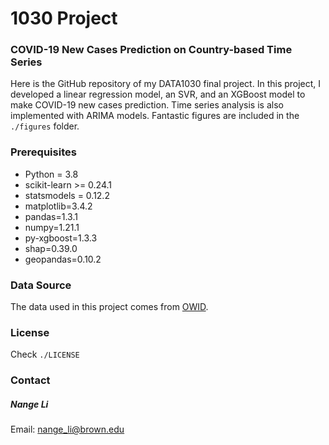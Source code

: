 # 1030 Project

### COVID-19 New Cases Prediction on Country-based Time Series

Here is the GitHub repository of my DATA1030 final project. In this project, I developed a linear regression model, an SVR, and an XGBoost model to make COVID-19 new cases prediction. Time series analysis is also implemented with ARIMA models. Fantastic figures are included in the `./figures` folder.



### Prerequisites

* Python = 3.8
* scikit-learn >= 0.24.1
* statsmodels = 0.12.2
* matplotlib=3.4.2
* pandas=1.3.1
* numpy=1.21.1
* py-xgboost=1.3.3
* shap=0.39.0
* geopandas=0.10.2



### Data Source

The data used in this project comes from [OWID](https://github.com/owid/covid-19-data/tree/master/public/data).



### License

Check `./LICENSE`



### Contact 

##### Nange Li

Email: nange_li@brown.edu

